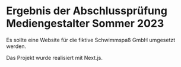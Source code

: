 # Ergebnis der Abschlussprüfung Mediengestalter Sommer 2023
 
Es sollte eine Website für die fiktive Schwimmspaß GmbH umgesetzt werden.

Das Projekt wurde realisiert mit Next.js.